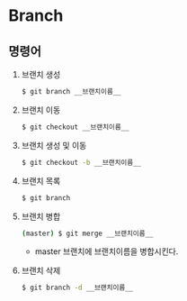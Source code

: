 # Branch

## 명령어

1. 브랜치 생성

   ```bash
   $ git branch __브랜치이름__
   ```

2. 브랜치 이동

   ```bash
   $ git checkout __브랜치이름__
   ```

3. 브랜치 생성 및 이동

   ```bash
   $ git checkout -b __브랜치이름__
   ```

4. 브랜치 목록

   ```bash
   $ git branch
   ```

5. 브랜치 병합

   ```bash
   (master) $ git merge __브랜치이름__
   ```

   * master 브랜치에 브랜치이름을 병합시킨다.

6. 브랜치 삭제

   ```bash
   $ git branch -d __브랜치이름__
   ```

   
